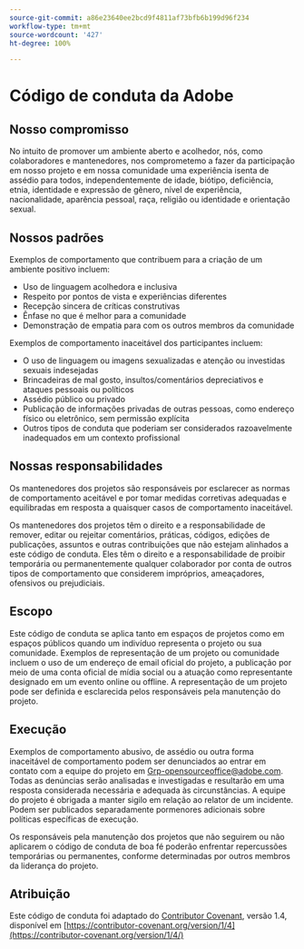 ```yaml
---
source-git-commit: a86e23640ee2bcd9f4811af73bfb6b199d96f234
workflow-type: tm+mt
source-wordcount: '427'
ht-degree: 100%

---
```

# Código de conduta da Adobe

## Nosso compromisso

No intuito de promover um ambiente aberto e acolhedor, nós, como
colaboradores e mantenedores, nos comprometemo a fazer da participação em nosso projeto e em
nossa comunidade uma experiência isenta de assédio para todos, independentemente de idade, biótipo, deficiência, etnia, identidade e expressão de gênero, nível de experiência,
nacionalidade, aparência pessoal, raça, religião ou identidade e orientação sexual.

## Nossos padrões

Exemplos de comportamento que contribuem para a criação de um ambiente positivo
incluem:

* Uso de linguagem acolhedora e inclusiva
* Respeito por pontos de vista e experiências diferentes
* Recepção sincera de críticas construtivas
* Ênfase no que é melhor para a comunidade
* Demonstração de empatia para com os outros membros da comunidade

Exemplos de comportamento inaceitável dos participantes incluem:

* O uso de linguagem ou imagens sexualizadas e atenção ou investidas sexuais
indesejadas
* Brincadeiras de mal gosto, insultos/comentários depreciativos e ataques pessoais ou políticos
* Assédio público ou privado
* Publicação de informações privadas de outras pessoas, como endereço físico ou eletrônico,
sem permissão explícita
* Outros tipos de conduta que poderiam ser considerados razoavelmente inadequados em um
contexto profissional

## Nossas responsabilidades

Os mantenedores dos projetos são responsáveis por esclarecer as normas de comportamento
aceitável e por tomar medidas corretivas adequadas e equilibradas em
resposta a quaisquer casos de comportamento inaceitável.

Os mantenedores dos projetos têm o direito e a responsabilidade de remover, editar ou
rejeitar comentários, práticas, códigos, edições de publicações, assuntos e outras contribuições
que não estejam alinhados a este código de conduta. Eles têm o direito e a responsabilidade de proibir temporária ou
permanentemente qualquer colaborador por conta de outros tipos de comportamento que considerem impróprios,
ameaçadores, ofensivos ou prejudiciais.

## Escopo

Este código de conduta se aplica tanto em espaços de projetos como em espaços públicos
quando um indivíduo representa o projeto ou sua comunidade. Exemplos de
representação de um projeto ou comunidade incluem o uso de um endereço de email oficial do projeto,
a publicação por meio de uma conta oficial de mídia social ou a atuação como representante
designado em um evento online ou offline. A representação de um projeto pode ser
definida e esclarecida pelos responsáveis pela manutenção do projeto.

## Execução

Exemplos de comportamento abusivo, de assédio ou outra forma inaceitável de comportamento podem ser
denunciados ao entrar em contato com a equipe do projeto em Grp-opensourceoffice@adobe.com. Todas
as denúncias serão analisadas e investigadas e resultarão em uma resposta
considerada necessária e adequada às circunstâncias. A equipe do projeto é
obrigada a manter sigilo em relação ao relator de um incidente.
Podem ser publicados separadamente pormenores adicionais sobre políticas específicas de execução.

Os responsáveis pela manutenção dos projetos que não seguirem ou não aplicarem o código de conduta de boa
fé poderão enfrentar repercussões temporárias ou permanentes, conforme determinadas por outros
membros da liderança do projeto.

## Atribuição

Este código de conduta foi adaptado do [Contributor Covenant](https://contributor-covenant.org), versão 1.4,
disponível em [https://contributor-covenant.org/version/1/4](https://contributor-covenant.org/version/1/4/)
